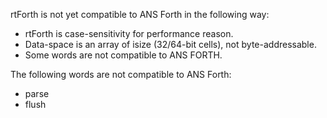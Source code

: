 rtForth is not yet compatible to ANS Forth in the following way:

* rtForth is case-sensitivity for performance reason.
* Data-space is an array of isize (32/64-bit cells), not byte-addressable.
* Some words are not compatible to ANS FORTH.

The following words are not compatible to ANS Forth:

* parse 
* flush


